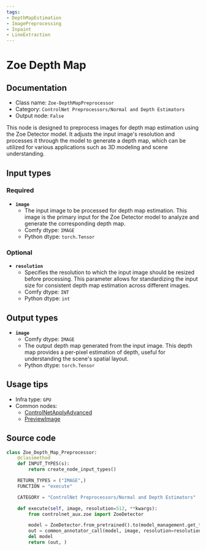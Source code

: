 ```yaml
---
tags:
- DepthMapEstimation
- ImagePreprocessing
- Inpaint
- LineExtraction
---
```


# Zoe Depth Map
## Documentation
- Class name: `Zoe-DepthMapPreprocessor`
- Category: `ControlNet Preprocessors/Normal and Depth Estimators`
- Output node: `False`

This node is designed to preprocess images for depth map estimation using the Zoe Detector model. It adjusts the input image's resolution and processes it through the model to generate a depth map, which can be utilized for various applications such as 3D modeling and scene understanding.
## Input types
### Required
- **`image`**
    - The input image to be processed for depth map estimation. This image is the primary input for the Zoe Detector model to analyze and generate the corresponding depth map.
    - Comfy dtype: `IMAGE`
    - Python dtype: `torch.Tensor`
### Optional
- **`resolution`**
    - Specifies the resolution to which the input image should be resized before processing. This parameter allows for standardizing the input size for consistent depth map estimation across different images.
    - Comfy dtype: `INT`
    - Python dtype: `int`
## Output types
- **`image`**
    - Comfy dtype: `IMAGE`
    - The output depth map generated from the input image. This depth map provides a per-pixel estimation of depth, useful for understanding the scene's spatial layout.
    - Python dtype: `torch.Tensor`
## Usage tips
- Infra type: `GPU`
- Common nodes:
    - [ControlNetApplyAdvanced](../../Comfy/Nodes/ControlNetApplyAdvanced.md)
    - [PreviewImage](../../Comfy/Nodes/PreviewImage.md)



## Source code
```python
class Zoe_Depth_Map_Preprocessor:
    @classmethod
    def INPUT_TYPES(s):
        return create_node_input_types()

    RETURN_TYPES = ("IMAGE",)
    FUNCTION = "execute"

    CATEGORY = "ControlNet Preprocessors/Normal and Depth Estimators"

    def execute(self, image, resolution=512, **kwargs):
        from controlnet_aux.zoe import ZoeDetector

        model = ZoeDetector.from_pretrained().to(model_management.get_torch_device())
        out = common_annotator_call(model, image, resolution=resolution)
        del model
        return (out, )

```
